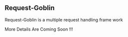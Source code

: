 

## Request-Goblin

Request-Goblin is a multiple request handling frame work 

More Details Are Coming Soon !!!
